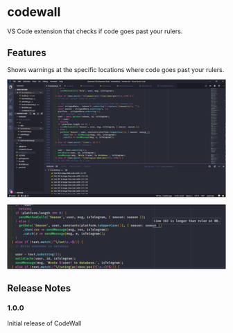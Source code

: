 # codewall

VS Code extension that checks if code goes past your rulers.

## Features

Shows warnings at the specific locations where code goes past your rulers.

![](images/window.png)

![](images/message.png)

## Release Notes

### 1.0.0

Initial release of CodeWall
